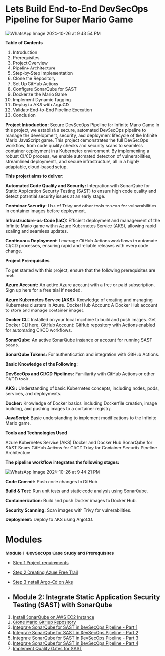 # Lets Build End-to-End DevSecOps Pipeline for Super Mario Game
![WhatsApp Image 2024-10-26 at 9 43 54 PM](https://github.com/user-attachments/assets/546890df-a20c-4676-82cd-2e0f425914fc)

**Table of Contents**

1. Introduction
2. Prerequisites
3. Project Overview
4. Pipeline Architecture
5. Step-by-Step Implementation
6. Clone the Repository
7. Set Up GitHub Actions
8. Configure SonarQube for SAST
9. Dockerize the Mario Game
10. Implement Dynamic Tagging
11. Deploy to AKS with ArgoCD
12. Validate End-to-End Pipeline Execution
13. Conclusion


**Project Introduction:** Secure DevSecOps Pipeline for Infinite Mario Game In this project, we establish a secure, automated DevSecOps pipeline to manage the development, security, and deployment lifecycle of the Infinite Mario JavaScript game. This project demonstrates the full DevSecOps workflow, from code quality checks and security scans to seamless container deployment in a Kubernetes environment. By implementing a robust CI/CD process, we enable automated detection of vulnerabilities, streamlined deployments, and secure infrastructure, all in a highly adaptable, cloud-based setup.

**This project aims to deliver:**

**Automated Code Quality and Security:** Integration with SonarQube for Static Application Security Testing (SAST) to ensure high code quality and detect potential security issues at an early stage. 

**Container Security:** Use of Trivy and other tools to scan for vulnerabilities in container images before deployment.

**Infrastructure-as-Code (IaC):** Efficient deployment and management of the Infinite Mario game within Azure Kubernetes Service (AKS), allowing rapid scaling and seamless updates.

**Continuous Deployment:** Leverage GitHub Actions workflows to automate CI/CD processes, ensuring rapid and reliable releases with every code change.

**Project Prerequisites**

To get started with this project, ensure that the following prerequisites are met:

**Azure Account:** An active Azure account with a free or paid subscription. Sign up here for a free trial if needed.

**Azure Kubernetes Service (AKS):** Knowledge of creating and managing Kubernetes clusters in Azure. Docker Hub Account: A Docker Hub account to store and manage container images.

**Docker CLI:** Installed on your local machine to build and push images. Get Docker CLI here. GitHub Account: GitHub repository with Actions enabled for automating CI/CD workflows.

**SonarQube:** An active SonarQube instance or account for running SAST scans.

**SonarQube Tokens:** For authentication and integration with GitHub Actions.

**Basic Knowledge of the Following:**

**DevSecOps and CI/CD Pipelines:** Familiarity with GitHub Actions or other CI/CD tools.

**AKS :** Understanding of basic Kubernetes concepts, including nodes, pods, services, and deployments.

**Docker:** Knowledge of Docker basics, including Dockerfile creation, image building, and pushing images to a container registry.

**JavaScript:** Basic understanding to implement modifications to the Infinite Mario game.

**Tools and Technologies Used**

Azure Kubernetes Service (AKS) Docker and Docker Hub SonarQube for SAST Scans GitHub Actions for CI/CD Trivy for Container Security
Pipeline Architecture

**The pipeline workflow integrates the following stages:**


![WhatsApp Image 2024-10-26 at 9 44 21 PM](https://github.com/user-attachments/assets/76c2f2b6-4ff2-48cd-9cfc-11d7bb0e1089)


**Code Commit:** Push code changes to GitHub.

**Build & Test:** Run unit tests and static code analysis using SonarQube.

**Containerization:** Build and push Docker images to Docker Hub.

**Security Scanning:** Scan images with Trivy for vulnerabilities.

**Deployment:** Deploy to AKS using ArgoCD.


# Modules

**Module 1 :DevSecOps Case Study and Prerequisites**
- [Step 1 Project requirements](./module_1_prerequisites)
- [Step 2 Creating Azure Free Trail](./module_1_prerequisites/1-azure-account.md)
- [Step 3 install Argo-Cd on Aks](./module_1_prerequisites/Step-3-install-argocd-on-aks.md)

- ## Module 2: Integrate Static Application Security Testing (SAST) with SonarQube

1. [Install SonarQube on AWS EC2 Instance](./docs/step-8-install-sonarqube-aws-ec2.md)
2. [Clone Mario GitHub Repository](./docs/step-9-clone-mario-repo.md)
3. [Integrate SonarQube for SAST in DevSecOps Pipeline - Part 1](./docs/step-10-integrate-sonarqube-sast-part1.md)
4. [Integrate SonarQube for SAST in DevSecOps Pipeline - Part 2](./docs/step-11-integrate-sonarqube-sast-part2.md)
5. [Integrate SonarQube for SAST in DevSecOps Pipeline - Part 3](./docs/step-12-integrate-sonarqube-sast-part3.md)
6. [Integrate SonarQube for SAST in DevSecOps Pipeline - Part 4](./docs/step-13-integrate-sonarqube-sast-part4.md)
7. [Implement Quality Gates for SAST](./docs/step-14-implement-quality-gates.md)





